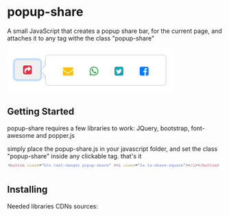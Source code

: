 # popup-share
A small JavaScript that creates a popup share bar, for the current page, and attaches it to any tag withe the class "popup-share"

<img src="example.png">

## Getting Started

popup-share requires a few libraries to work:
JQuery, bootstrap, font-awesome and popper.js

simply place the popup-share.js in your javascript folder, and set the class "popup-share" inside any clickable tag. that's it
<img src="neededcode.png">

## Installing

Needed libraries
CDNs sources:

<code>
  
<script src="https://cdnjs.cloudflare.com/ajax/libs/popper.js/1.12.9/umd/popper.min.js" integrity="sha384-ApNbgh9B+Y1QKtv3Rn7W3mgPxhU9K/ScQsAP7hUibX39j7fakFPskvXusvfa0b4Q" crossorigin="anonymous"></script> 
<script src="https://stackpath.bootstrapcdn.com/bootstrap/4.1.3/js/bootstrap.min.js"></script>
<link rel="stylesheet" type="text/css" href="https://stackpath.bootstrapcdn.com/bootstrap/4.1.3/css/bootstrap.min.css">
<link rel="stylesheet" type="text/css" href="https://stackpath.bootstrapcdn.com/font-awesome/4.7.0/css/font-awesome.min.css">

</code>

